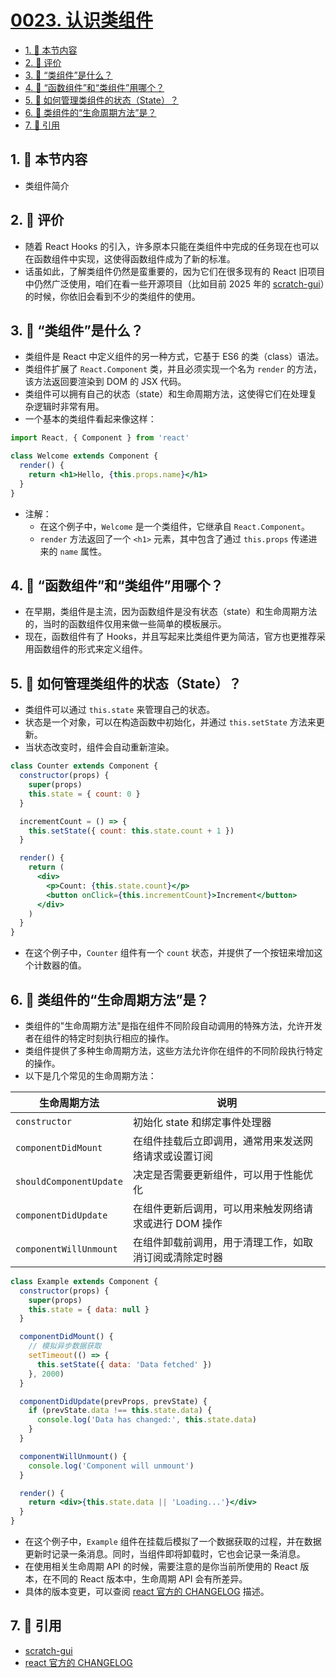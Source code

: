 # [0023. 认识类组件](https://github.com/tnotesjs/TNotes.react/tree/main/notes/0023.%20%E8%AE%A4%E8%AF%86%E7%B1%BB%E7%BB%84%E4%BB%B6)

<!-- region:toc -->

- [1. 🎯 本节内容](#1--本节内容)
- [2. 🫧 评价](#2--评价)
- [3. 🤔 “类组件”是什么？](#3--类组件是什么)
- [4. 🤔 “函数组件”和“类组件”用哪个？](#4--函数组件和类组件用哪个)
- [5. 🤔 如何管理类组件的状态（State）？](#5--如何管理类组件的状态state)
- [6. 🤔 类组件的“生命周期方法”是？](#6--类组件的生命周期方法是)
- [7. 🔗 引用](#7--引用)

<!-- endregion:toc -->

## 1. 🎯 本节内容

- 类组件简介

## 2. 🫧 评价

- 随着 React Hooks 的引入，许多原本只能在类组件中完成的任务现在也可以在函数组件中实现，这使得函数组件成为了新的标准。
- 话虽如此，了解类组件仍然是蛮重要的，因为它们在很多现有的 React 旧项目中仍然广泛使用，咱们在看一些开源项目（比如目前 2025 年的 [scratch-gui][1]）的时候，你依旧会看到不少的类组件的使用。

## 3. 🤔 “类组件”是什么？

- 类组件是 React 中定义组件的另一种方式，它基于 ES6 的类（class）语法。
- 类组件扩展了 `React.Component` 类，并且必须实现一个名为 `render` 的方法，该方法返回要渲染到 DOM 的 JSX 代码。
- 类组件可以拥有自己的状态（state）和生命周期方法，这使得它们在处理复杂逻辑时非常有用。
- 一个基本的类组件看起来像这样：

```jsx
import React, { Component } from 'react'

class Welcome extends Component {
  render() {
    return <h1>Hello, {this.props.name}</h1>
  }
}
```

- 注解：
  - 在这个例子中，`Welcome` 是一个类组件，它继承自 `React.Component`。
  - `render` 方法返回了一个 `<h1>` 元素，其中包含了通过 `this.props` 传递进来的 `name` 属性。

## 4. 🤔 “函数组件”和“类组件”用哪个？

- 在早期，类组件是主流，因为函数组件是没有状态（state）和生命周期方法的，当时的函数组件仅用来做一些简单的模板展示。
- 现在，函数组件有了 Hooks，并且写起来比类组件更为简洁，官方也更推荐采用函数组件的形式来定义组件。

## 5. 🤔 如何管理类组件的状态（State）？

- 类组件可以通过 `this.state` 来管理自己的状态。
- 状态是一个对象，可以在构造函数中初始化，并通过 `this.setState` 方法来更新。
- 当状态改变时，组件会自动重新渲染。

```jsx
class Counter extends Component {
  constructor(props) {
    super(props)
    this.state = { count: 0 }
  }

  incrementCount = () => {
    this.setState({ count: this.state.count + 1 })
  }

  render() {
    return (
      <div>
        <p>Count: {this.state.count}</p>
        <button onClick={this.incrementCount}>Increment</button>
      </div>
    )
  }
}
```

- 在这个例子中，`Counter` 组件有一个 `count` 状态，并提供了一个按钮来增加这个计数器的值。

## 6. 🤔 类组件的“生命周期方法”是？

- 类组件的"生命周期方法"是指在组件不同阶段自动调用的特殊方法，允许开发者在组件的特定时刻执行相应的操作。
- 类组件提供了多种生命周期方法，这些方法允许你在组件的不同阶段执行特定的操作。
- 以下是几个常见的生命周期方法：

| 生命周期方法 | 说明 |
| --- | --- |
| `constructor` | 初始化 state 和绑定事件处理器 |
| `componentDidMount` | 在组件挂载后立即调用，通常用来发送网络请求或设置订阅 |
| `shouldComponentUpdate` | 决定是否需要更新组件，可以用于性能优化 |
| `componentDidUpdate` | 在组件更新后调用，可以用来触发网络请求或进行 DOM 操作 |
| `componentWillUnmount` | 在组件卸载前调用，用于清理工作，如取消订阅或清除定时器 |

```jsx
class Example extends Component {
  constructor(props) {
    super(props)
    this.state = { data: null }
  }

  componentDidMount() {
    // 模拟异步数据获取
    setTimeout(() => {
      this.setState({ data: 'Data fetched' })
    }, 2000)
  }

  componentDidUpdate(prevProps, prevState) {
    if (prevState.data !== this.state.data) {
      console.log('Data has changed:', this.state.data)
    }
  }

  componentWillUnmount() {
    console.log('Component will unmount')
  }

  render() {
    return <div>{this.state.data || 'Loading...'}</div>
  }
}
```

- 在这个例子中，`Example` 组件在挂载后模拟了一个数据获取的过程，并在数据更新时记录一条消息。同时，当组件即将卸载时，它也会记录一条消息。
- 在使用相关生命周期 API 的时候，需要注意的是你当前所使用的 React 版本，在不同的 React 版本中，生命周期 API 会有所差异。
- 具体的版本变更，可以查阅 [react 官方的 CHANGELOG][2] 描述。

## 7. 🔗 引用

- [scratch-gui][1]
- [react 官方的 CHANGELOG][2]

[1]: https://github.com/scratchfoundation/scratch-gui
[2]: https://github.com/facebook/react/blob/main/CHANGELOG.md
